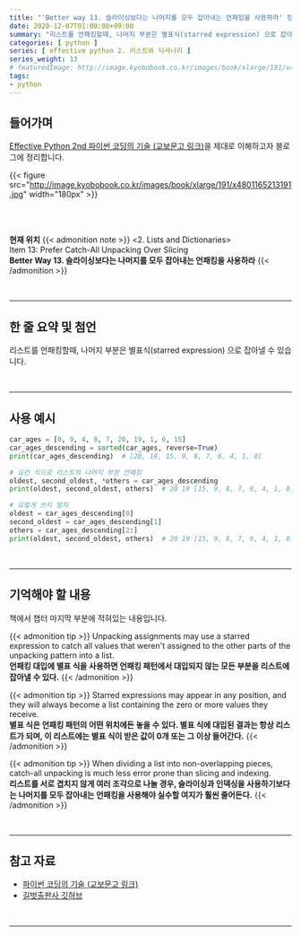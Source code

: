 ```yaml
---
title: "'Better way 13. 슬라이싱보다는 나머지를 모두 잡아내는 언패킹을 사용하라' 정리"
date: 2020-12-07T01:00:00+09:00
summary: "리스트를 언패킹할때, 나머지 부분은 별표식(starred expression) 으로 잡아낼 수 있습니다."
categories: [ python ]
series: [ effective python 2. 리스트와 딕셔너리 ]
series_weight: 13
# featuredImage: http://image.kyobobook.co.kr/images/book/xlarge/191/x4801165213191.jpg
tags:
- python
---
```


## 들어가며

[Effective Python 2nd 파이썬 코딩의 기술 (교보문고 링크)](http://digital.kyobobook.co.kr/digital/ebook/ebookDetail.ink?selectedLargeCategory=001&barcode=4801165213191&orderClick=LEH&Kc=)을 제대로 이해하고자 블로그에 정리합니다.

{{< figure src="http://image.kyobobook.co.kr/images/book/xlarge/191/x4801165213191.jpg" width="180px" >}}

<br/>
<br/>

**현재 위치**
{{< admonition note >}}
<2. Lists and Dictionaries>  
Item 13: Prefer Catch-All Unpacking Over Slicing  
**Better Way 13. 슬라이싱보다는 나머지를 모두 잡아내는 언패킹을 사용하라**
{{< /admonition >}}


<br/>

---


## 한 줄 요약 및 첨언

리스트를 언패킹할때, 나머지 부분은 별표식(starred expression) 으로 잡아낼 수 있습니다.

<br/>

---

## 사용 예시

```python
car_ages = [0, 9, 4, 8, 7, 20, 19, 1, 6, 15]
car_ages_descending = sorted(car_ages, reverse=True)
print(car_ages_descending)  # [20, 19, 15, 9, 8, 7, 6, 4, 1, 0]

# 요런 식으로 리스트의 나머지 부분 언패킹
oldest, second_oldest, *others = car_ages_descending
print(oldest, second_oldest, others)  # 20 19 [15, 9, 8, 7, 6, 4, 1, 0]

# 요렇게 쓰지 말자
oldest = car_ages_descending[0]
second_oldest = car_ages_descending[1]
others = car_ages_descending[2:]
print(oldest, second_oldest, others)  # 20 19 [15, 9, 8, 7, 6, 4, 1, 0]
```

<br/>

---

## 기억해야 할 내용

책에서 챕터 마지막 부분에 적혀있는 내용입니다.

{{< admonition tip >}}
Unpacking assignments may use a starred expression to catch all values that weren't assigned to the other parts of the unpacking pattern into a list.  
**언패킹 대입에 별표 식을 사용하면 언패킹 패턴에서 대입되지 않는 모든 부분을 리스트에 잡아낼 수 있다.**
{{< /admonition >}}

{{< admonition tip >}}
Starred expressions may appear in any position, and they will always become a list containing the zero or more values they receive.  
**별표 식은 언패킹 패턴의 어떤 위치에든 놓을 수 있다. 별표 식에 대입된 결과는 항상 리스트가 되며, 이 리스트에는 별표 식이 받은 값이 0개 또는 그 이상 들어간다.**
{{< /admonition >}}

{{< admonition tip >}}
When dividing a list into non-overlapping pieces, catch-all unpacking is much less error prone than slicing and indexing.  
**리스트를 서로 겹치지 않게 여러 조각으로 나눌 경우, 슬라이싱과 인덱싱을 사용하기보다는 나머지를 모두 잡아내는 언패킹을 사용해야 실수할 여지가 훨씬 줄어든다.**
{{< /admonition >}}

<br/>

---

## 참고 자료

- [파이썬 코딩의 기술 (교보문고 링크)](http://digital.kyobobook.co.kr/digital/ebook/ebookDetail.ink?selectedLargeCategory=001&barcode=4801165213191&orderClick=LEH&Kc=)
- [길벗출판사 깃허브](https://github.com/gilbutITbook/080235/blob/master/Chapter2/Better%20way13.py)

<br/>

---